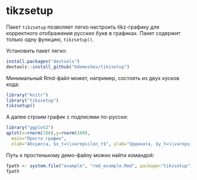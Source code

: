 # tikzsetup

Пакет `tikzsetup` позволяет легко настроить tikz-графику для корректного отображения русских букв в графиках.
Пакет содержит только одну функцию, `tikzsetup()`.

Установить пакет легко:
```r
install.packages("devtools")
devtools::install_github("bdemeshev/tikzsetup")
```


Минимальный Rmd-файл может, например, состоять из двух кусков кода:
```r
library("knitr")
library("tikzsetup")
tikzsetup()
```

А далее строим график с подписями по-русски:
```r
library("ggplot2")
qplot(x=rnorm(100),y=rnorm(100),
  main="Просто график",
  xlab="Абсцисса, $x_t=\\varepsilon_t$", ylab="Ордината, $y_t=\\varepsilon_t$" )
```

Путь к простенькому демо-файлу можно найти командой:
```r
fpath <- system.file("example", "rmd_example.Rmd", package="tikzsetup")
fpath
```